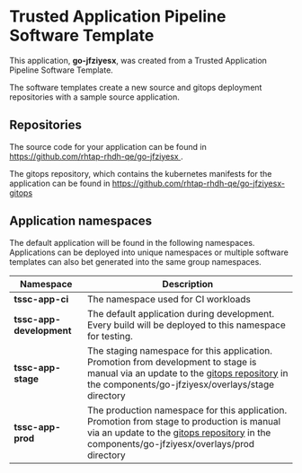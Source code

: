 # Trusted Application Pipeline Software Template

This application, **go-jfziyesx**, was created from a Trusted Application Pipeline Software Template.

The software templates create a new source and gitops deployment repositories with a sample source application. 

## Repositories

The source code for your application can be found in [https://github.com/rhtap-rhdh-qe/go-jfziyesx ](https://github.com/rhtap-rhdh-qe/go-jfziyesx ).
 
The gitops repository, which contains the kubernetes manifests for the application can be found in 
[https://github.com/rhtap-rhdh-qe/go-jfziyesx-gitops ](https://github.com/rhtap-rhdh-qe/go-jfziyesx-gitops ) 

## Application namespaces 

The default application will be found in the following namespaces. Applications can be deployed into unique namespaces or multiple software templates can also bet generated into the same group namespaces.  

|  Namespace   |  Description   |  
| -------- | -------- |
| **tssc-app-ci** | The namespace used for CI workloads |
| **tssc-app-development** | The default application during development. Every build will be deployed to this namespace for testing. |
| **tssc-app-stage** | The staging namespace for this application. Promotion from development to stage is manual via an update to the [gitops repository](https://github.com/rhtap-rhdh-qe/go-jfziyesx-gitops ) in the components/go-jfziyesx/overlays/stage directory |
| **tssc-app-prod** | The production namespace for this application. Promotion from stage to production is manual via an update to the [gitops repository](https://github.com/rhtap-rhdh-qe/go-jfziyesx-gitops ) in the components/go-jfziyesx/overlays/prod directory |